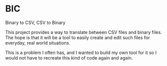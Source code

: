 BIC
===

Binary to CSV, CSV to Binary

This project provides a way to translate between CSV files and binary files.
The hope is that it will be a tool to easily create and edit such files for
everyday, real world situations.

This is a problem I often has, and I wanted to build my own tool for it
so I would not have to recreate this kind of code again and again.
